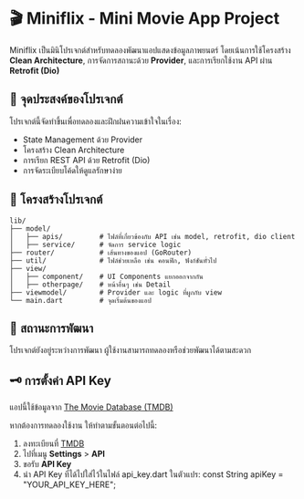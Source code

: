# 🎬 Miniflix - Mini Movie App Project

Miniflix เป็นมินิโปรเจกต์สำหรับทดลองพัฒนาแอปแสดงข้อมูลภาพยนตร์ โดยเน้นการใช้โครงสร้าง **Clean Architecture**, การจัดการสถานะด้วย **Provider**, และการเรียกใช้งาน API ผ่าน **Retrofit (Dio)**

## 🧠 จุดประสงค์ของโปรเจกต์

โปรเจกต์นี้จัดทำขึ้นเพื่อทดลองและฝึกฝนความเข้าใจในเรื่อง:

- State Management ด้วย Provider
- โครงสร้าง Clean Architecture
- การเรียก REST API ด้วย Retrofit (Dio)
- การจัดระเบียบโค้ดให้ดูแลรักษาง่าย

## 📁 โครงสร้างโปรเจกต์

```
lib/
├── model/
│   ├── apis/         # ไฟล์ที่เกี่ยวข้องกับ API เช่น model, retrofit, dio client
│   ├── service/      # จัดการ service logic
├── router/           # เส้นทางของแอป (GoRouter)
├── util/             # ไฟล์ช่วยเหลือ เช่น คอนฟิก, ฟังก์ชันทั่วไป
├── view/
│   ├── component/    # UI Components แยกออกจากกัน
│   ├── otherpage/    # หน้าอื่นๆ เช่น Detail
├── viewmodel/        # Provider และ logic ที่ผูกกับ view
└── main.dart         # จุดเริ่มต้นของแอป
```

## 🚧 สถานะการพัฒนา

โปรเจกต์ยังอยู่ระหว่างการพัฒนา ผู้ใช้งานสามารถทดลองหรือช่วยพัฒนาได้ตามสะดวก

## 🗝️ การตั้งค่า API Key

แอปนี้ใช้ข้อมูลจาก [The Movie Database (TMDB)](https://www.themoviedb.org/)

หากต้องการทดลองใช้งาน ให้ทำตามขั้นตอนต่อไปนี้:

1. ลงทะเบียนที่ [TMDB](https://www.themoviedb.org/)
2. ไปที่เมนู **Settings** > **API**
3. ขอรับ **API Key**
4. นำ API Key ที่ได้ไปใส่ไว้ในไฟล์ api_key.dart ในตัวแปร:
   const String apiKey = "YOUR_API_KEY_HERE";